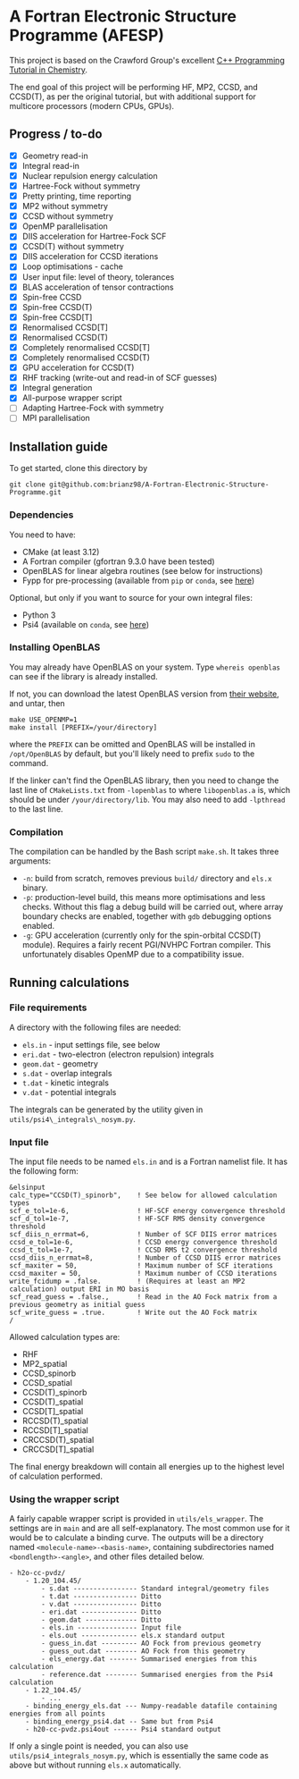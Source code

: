 # A Fortran Electronic Structure Programme (AFESP)
This project is based on the Crawford Group's excellent [C++ Programming Tutorial in Chemistry](https://github.com/CrawfordGroup/ProgrammingProjects).

The end goal of this project will be performing HF, MP2, CCSD, and CCSD(T), as per the original tutorial, but with additional support for multicore processors (modern CPUs, GPUs).

## Progress / to-do
- [x] Geometry read-in
- [x] Integral read-in
- [x] Nuclear repulsion energy calculation
- [x] Hartree-Fock without symmetry
- [x] Pretty printing, time reporting
- [x] MP2 without symmetry
- [X] CCSD without symmetry
- [X] OpenMP parallelisation
- [X] DIIS acceleration for Hartree-Fock SCF
- [X] CCSD(T) without symmetry
- [X] DIIS acceleration for CCSD iterations
- [X] Loop optimisations - cache
- [X] User input file: level of theory, tolerances
- [X] BLAS acceleration of tensor contractions
- [X] Spin-free CCSD
- [X] Spin-free CCSD(T)
- [X] Spin-free CCSD[T]
- [X] Renormalised CCSD[T]
- [X] Renormalised CCSD(T)
- [X] Completely renormalised CCSD[T]
- [X] Completely renormalised CCSD(T)
- [X] GPU acceleration for CCSD(T)
- [X] RHF tracking (write-out and read-in of SCF guesses)
- [X] Integral generation
- [X] All-purpose wrapper script
- [ ] Adapting Hartree-Fock with symmetry
- [ ] MPI parallelisation

## Installation guide
To get started, clone this directory by
```
git clone git@github.com:brianz98/A-Fortran-Electronic-Structure-Programme.git
```
### Dependencies
You need to have:
- CMake (at least 3.12)
- A Fortran compiler (gfortran 9.3.0 have been tested)
- OpenBLAS for linear algebra routines (see below for instructions)
- Fypp for pre-processing (available from `pip` or `conda`, see [here](https://fypp.readthedocs.io/en/stable/index.html))

Optional, but only if you want to source for your own integral files:
- Python 3
- Psi4 (available on `conda`, see [here](https://psicode.org/))

### Installing OpenBLAS
You may already have OpenBLAS on your system. Type `whereis openblas` can see if the library is already installed.

If not, you can download the latest OpenBLAS version from [their website](https://www.openblas.net/), and untar, then
```
make USE_OPENMP=1
make install [PREFIX=/your/directory]
```
where the `PREFIX` can be omitted and OpenBLAS will be installed in `/opt/OpenBLAS` by default, but you'll likely need to prefix `sudo` to the command.

If the linker can't find the OpenBLAS library, then you need to change the last line of `CMakeLists.txt` from `-lopenblas` to where `libopenblas.a` is, which should be under `/your/directory/lib`. You may also need to add `-lpthread` to the last line.

### Compilation
The compilation can be handled by the Bash script `make.sh`. It takes three arguments:
- `-n`: build from scratch, removes previous `build/` directory and `els.x` binary.
- `-p`: production-level build, this means more optimisations and less checks. Without this flag a debug build will be carried out, where array boundary checks are enabled, together with `gdb` debugging options enabled.
- `-g`: GPU acceleration (currently only for the spin-orbital CCSD(T) module). Requires a fairly recent PGI/NVHPC Fortran compiler. This unfortunately disables OpenMP due to a compatibility issue.

## Running calculations
### File requirements
A directory with the following files are needed:
- `els.in` - input settings file, see below
- `eri.dat` - two-electron (electron repulsion) integrals
- `geom.dat` - geometry
- `s.dat` - overlap integrals
- `t.dat` - kinetic integrals
- `v.dat` - potential integrals

The integrals can be generated by the utility given in `utils/psi4\_integrals\_nosym.py`.

### Input file
The input file needs to be named `els.in` and is a Fortran namelist file. It has the following form:
```
&elsinput
calc_type="CCSD(T)_spinorb",    ! See below for allowed calculation types
scf_e_tol=1e-6,                 ! HF-SCF energy convergence threshold
scf_d_tol=1e-7,                 ! HF-SCF RMS density convergence threshold
scf_diis_n_errmat=6,            ! Number of SCF DIIS error matrices
ccsd_e_tol=1e-6,                ! CCSD energy convergence threshold
ccsd_t_tol=1e-7,                ! CCSD RMS t2 convergence threshold
ccsd_diis_n_errmat=8,           ! Number of CCSD DIIS error matrices
scf_maxiter = 50,               ! Maximum number of SCF iterations
ccsd_maxiter = 50,              ! Maximum number of CCSD iterations
write_fcidump = .false.         ! (Requires at least an MP2 calculation) output ERI in MO basis
scf_read_guess = .false.,       ! Read in the AO Fock matrix from a previous geometry as initial guess 
scf_write_guess = .true.        ! Write out the AO Fock matrix
/
```
Allowed calculation types are:
- RHF
- MP2_spatial
- CCSD_spinorb
- CCSD_spatial
- CCSD(T)\_spinorb
- CCSD(T)\_spatial
- CCSD[T]\_spatial
- RCCSD(T)\_spatial
- RCCSD[T]\_spatial
- CRCCSD(T)\_spatial
- CRCCSD[T]\_spatial

The final energy breakdown will contain all energies up to the highest level of calculation performed.

### Using the wrapper script
A fairly capable wrapper script is provided in `utils/els_wrapper`. The settings are in `main` and are all self-explanatory. The most common use for it would be to calculate a binding curve. The outputs will be a directory named `<molecule-name>-<basis-name>`, containing subdirectories named `<bondlength>-<angle>`, and other files detailed below. 
```
- h2o-cc-pvdz/
    - 1.20_104.45/
        - s.dat ---------------- Standard integral/geometry files
        - t.dat ---------------- Ditto
        - v.dat ---------------- Ditto
        - eri.dat -------------- Ditto
        - geom.dat ------------- Ditto
        - els.in --------------- Input file
        - els.out -------------- els.x standard output
        - guess_in.dat --------- AO Fock from previous geometry
        - guess_out.dat -------- AO Fock from this geometry
        - els_energy.dat ------- Summarised energies from this calculation
        - reference.dat -------- Summarised energies from the Psi4 calculation
    - 1.22_104.45/
        - ...
    - binding_energy_els.dat --- Numpy-readable datafile containing energies from all points
    - binding_energy_psi4.dat -- Same but from Psi4
    - h20-cc-pvdz.psi4out ------ Psi4 standard output
```

If only a single point is needed, you can also use `utils/psi4_integrals_nosym.py`, which is essentially the same code as above but without running `els.x` automatically.
